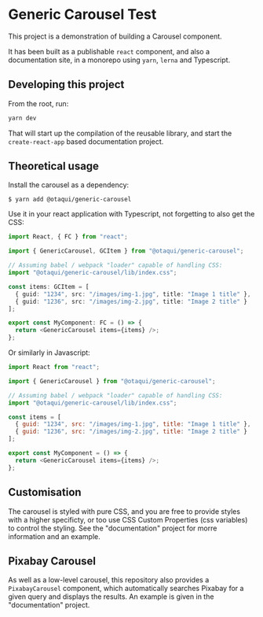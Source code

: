 # Generic Carousel Test

This project is a demonstration of building a Carousel component.

It has been built as a publishable `react` component, and also a documentation
site, in a monorepo using `yarn`, `lerna` and Typescript.

## Developing this project

From the root, run:

```bash
yarn dev
```

That will start up the compilation of the reusable library, and start the
`create-react-app` based documentation project.

## Theoretical usage

Install the carousel as a dependency:

`$ yarn add @otaqui/generic-carousel`

Use it in your react application with Typescript, not forgetting to also get the
CSS:

```ts
import React, { FC } from "react";

import { GenericCarousel, GCItem } from "@otaqui/generic-carousel";

// Assuming babel / webpack "loader" capable of handling CSS:
import "@otaqui/generic-carousel/lib/index.css";

const items: GCItem = [
  { guid: "1234", src: "/images/img-1.jpg", title: "Image 1 title" },
  { guid: "1236", src: "/images/img-2.jpg", title: "Image 2 title" }
];

export const MyComponent: FC = () => {
  return <GenericCarousel items={items} />;
};
```

Or similarly in Javascript:

```js
import React from "react";

import { GenericCarousel } from "@otaqui/generic-carousel";

// Assuming babel / webpack "loader" capable of handling CSS:
import "@otaqui/generic-carousel/lib/index.css";

const items = [
  { guid: "1234", src: "/images/img-1.jpg", title: "Image 1 title" },
  { guid: "1236", src: "/images/img-2.jpg", title: "Image 2 title" }
];

export const MyComponent = () => {
  return <GenericCarousel items={items} />;
};
```

## Customisation

The carousel is styled with pure CSS, and you are free to provide styles with a
higher specificty, or too use CSS Custom Properties (css variables) to control
the styling. See the "documentation" project for morre information and an
example.

## Pixabay Carousel

As well as a low-level carousel, this repository also provides a `PixabayCarousel` component, which automatically searches Pixabay for a given query and displays the results. An example is given in the "documentation" project.
